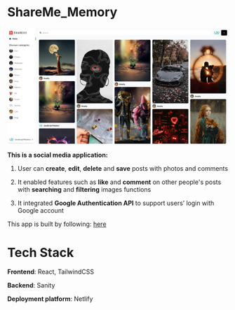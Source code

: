 # ShareMe_Memory

![alt text](images/appearance.png "Appearance")

**This is a social media application:**

1. User can **create**, **edit**, **delete** and **save** posts with photos and comments

2. It enabled features such as **like** and **comment** on other people's posts with **searching** and **filtering** images functions

3. It integrated **Google Authentication API** to support users’ login with Google account

This app is built by following: [here](https://www.youtube.com/watch?v=1RHDhtbqo94&t=7091s)

# Tech Stack

**Frontend**: React, TailwindCSS

**Backend**: Sanity 

**Deployment platform**: Netlify